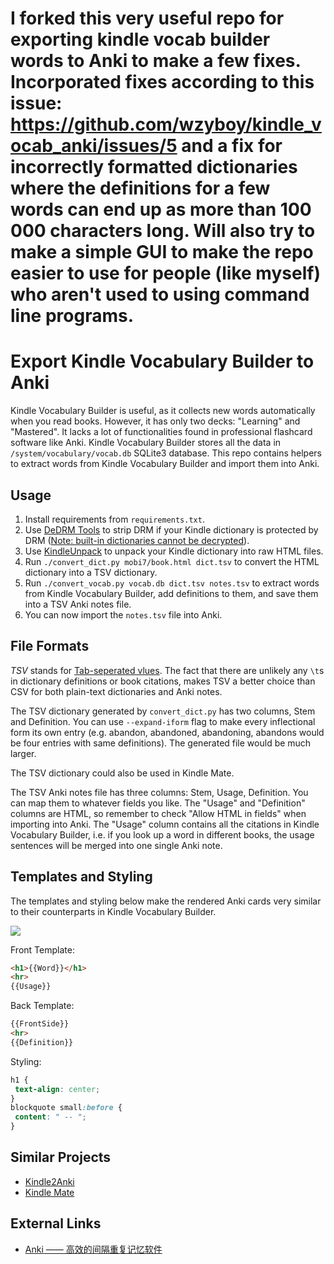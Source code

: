 # I forked this very useful repo for exporting kindle vocab builder words to Anki to make a few fixes. Incorporated fixes according to this issue: https://github.com/wzyboy/kindle_vocab_anki/issues/5 and a fix for incorrectly formatted dictionaries where the definitions for a few words can end up as more than 100 000 characters long. Will also try to make a simple GUI to make the repo easier to use for people (like myself) who aren't used to using command line programs.

# Export Kindle Vocabulary Builder to Anki

Kindle Vocabulary Builder is useful, as it collects new words automatically when you read books. However, it has only two decks: "Learning" and "Mastered". It lacks a lot of functionalities found in professional flashcard software like Anki. Kindle Vocabulary Builder stores all the data in `/system/vocabulary/vocab.db` SQLite3 database. This repo contains helpers to extract words from Kindle Vocabulary Builder and import them into Anki.

## Usage

1. Install requirements from `requirements.txt`.
2. Use [DeDRM Tools](https://github.com/apprenticeharper/DeDRM_tools) to strip DRM if your Kindle dictionary is protected by DRM ([Note: built-in dictionaries cannot be decrypted](https://github.com/wzyboy/kindle_vocab_anki/issues/3)).
3. Use [KindleUnpack](https://github.com/kevinhendricks/KindleUnpack) to unpack your Kindle dictionary into raw HTML files.
4. Run `./convert_dict.py mobi7/book.html dict.tsv` to convert the HTML dictionary into a TSV dictionary.
5. Run `./convert_vocab.py vocab.db dict.tsv notes.tsv` to extract words from Kindle Vocabulary Builder, add definitions to them, and save them into a TSV Anki notes file.
6. You can now import the `notes.tsv` file into Anki.

## File Formats

*TSV* stands for [Tab-seperated vlues](https://en.wikipedia.org/wiki/Tab-separated_values). The fact that there are unlikely any `\t`s in dictionary definitions or book citations, makes TSV a better choice than CSV for both plain-text dictionaries and Anki notes.

The TSV dictionary generated by `convert_dict.py` has two columns, Stem and Definition. You can use `--expand-iform` flag to make every inflectional form its own entry (e.g. abandon, abandoned, abandoning, abandons would be four entries with same definitions). The generated file would be much larger.

The TSV dictionary could also be used in Kindle Mate.

The TSV Anki notes file has three columns: Stem, Usage, Definition. You can map them to whatever fields you like. The "Usage" and "Definition" columns are HTML, so remember to check "Allow HTML in fields" when importing into Anki. The "Usage" column contains all the citations in Kindle Vocabulary Builder, i.e. if you look up a word in different books, the usage sentences will be merged into one single Anki note.

## Templates and Styling

The templates and styling below make the rendered Anki cards very similar to their counterparts in Kindle Vocabulary Builder.

![](./Screenshot_AnkiDroid.png)

Front Template:

```HTML
<h1>{{Word}}</h1>
<hr>
{{Usage}}
```

Back Template:

```HTML
{{FrontSide}}
<hr>
{{Definition}}
```

Styling:

```CSS
h1 {
 text-align: center;
}
blockquote small:before {
 content: " -- ";
}
```

## Similar Projects

- [Kindle2Anki](https://github.com/NdYAG/Kindle2Anki)
- [Kindle Mate](http://kmate.me/download/)

## External Links

- [Anki —— 高效的间隔重复记忆软件](https://wzyboy.im/post/1223.html)
